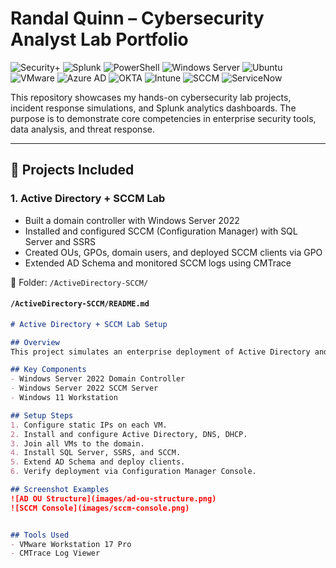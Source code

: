 # Randal Quinn – Cybersecurity Analyst Lab Portfolio

![Security+](https://img.shields.io/badge/CompTIA-Security%2B-informational?style=flat&logo=compTIA&logoColor=white&color=orange)
![Splunk](https://img.shields.io/badge/Splunk-User-blue?style=flat&logo=splunk&logoColor=white)
![PowerShell](https://img.shields.io/badge/PowerShell-Scripting-blue?style=flat&logo=powershell)
![Windows Server](https://img.shields.io/badge/Windows%20Server-2022-informational?style=flat&logo=windows&logoColor=white&color=blue)
![Ubuntu](https://img.shields.io/badge/Linux-Ubuntu-informational?style=flat&logo=ubuntu&logoColor=white&color=orange)
![VMware](https://img.shields.io/badge/VMware-Workstation-59666C?style=flat&logo=vmware&logoColor=white)
![Azure AD](https://img.shields.io/badge/Microsoft-Azure%20AD-blue?style=flat&logo=microsoft-azure&logoColor=white)
![OKTA](https://img.shields.io/badge/OKTA-MFA-blue?style=flat&logo=okta&logoColor=white)
![Intune](https://img.shields.io/badge/Microsoft-Intune-blue?style=flat&logo=microsoft&logoColor=white)
![SCCM](https://img.shields.io/badge/SCCM-ConfigMgr-blue?style=flat&logo=microsoft&logoColor=white)
![ServiceNow](https://img.shields.io/badge/ServiceNow-Ticketing-lightgrey?style=flat&logo=servicenow&logoColor=white)


This repository showcases my hands-on cybersecurity lab projects, incident response simulations, and Splunk analytics dashboards. The purpose is to demonstrate core competencies in enterprise security tools, data analysis, and threat response.

---

## 🔐 Projects Included

### 1. Active Directory + SCCM Lab
- Built a domain controller with Windows Server 2022
- Installed and configured SCCM (Configuration Manager) with SQL Server and SSRS
- Created OUs, GPOs, domain users, and deployed SCCM clients via GPO
- Extended AD Schema and monitored SCCM logs using CMTrace

📁 Folder: `/ActiveDirectory-SCCM/`

#### `/ActiveDirectory-SCCM/README.md`
```markdown
# Active Directory + SCCM Lab Setup

## Overview
This project simulates an enterprise deployment of Active Directory and SCCM on a virtual network.

## Key Components
- Windows Server 2022 Domain Controller
- Windows Server 2022 SCCM Server
- Windows 11 Workstation

## Setup Steps
1. Configure static IPs on each VM.
2. Install and configure Active Directory, DNS, DHCP.
3. Join all VMs to the domain.
4. Install SQL Server, SSRS, and SCCM.
5. Extend AD Schema and deploy clients.
6. Verify deployment via Configuration Manager Console.

## Screenshot Examples
![AD OU Structure](images/ad-ou-structure.png)
![SCCM Console](images/sccm-console.png)


## Tools Used
- VMware Workstation 17 Pro
- CMTrace Log Viewer
```
